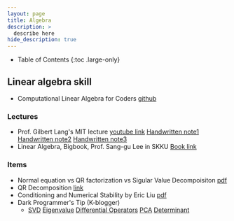 ```yaml
---
layout: page
title: Algebra
description: >
  describe here
hide_description: true
---
```


- Table of Contents
{:toc .large-only}

## Linear algebra skill
- Computational Linear Algebra for Coders [github](https://github.com/fastai/numerical-linear-algebra/blob/master/README.md)


### Lectures
- Prof. Gilbert Lang's MIT lecture [youtube link](https://www.youtube.com/playlist?list=PL49CF3715CB9EF31D) [Handwritten note1](/assets/notes/note_linalg_Lang_01.pdf) [Handwritten note2](/assets/notes/note_linalg_Lang_02.pdf) [Handwritten note3](/assets/notes/note_linalg_Lang_03.pdf)
- Linear Algebra, Bigbook, Prof. Sang-gu Lee in SKKU [Book link](http://matrix.skku.ac.kr/2015-Album/BigBook-LinearAlgebra-2015.pdf)

### Items
- Normal equation vs QR factorization vs Sigular Value Decompoisiton [pdf](/assets/notes/linear_algebra/cos323_f11_lecture09_svd.pdf)
- QR Decomposition [link](https://ko.wikipedia.org/wiki/QR_%EB%B6%84%ED%95%B4#%ED%95%98%EC%9A%B0%EC%8A%A4%ED%99%80%EB%8D%94_%EB%B0%A9%EB%B2%95)
- Conditioning and Numerical Stability by Eric Liu [pdf](/assets/notes/linear_algebra/conditioning_and_precision.pdf)
- Dark Programmer's Tip (K-blogger)
    + [SVD](https://darkpgmr.tistory.com/106?category=460967) [Eigenvalue](https://darkpgmr.tistory.com/105?category=460967) [Differential Operators](https://darkpgmr.tistory.com/132?category=460967) [PCA](https://darkpgmr.tistory.com/110?category=460967) [Determinant](https://darkpgmr.tistory.com/104?category=460967)